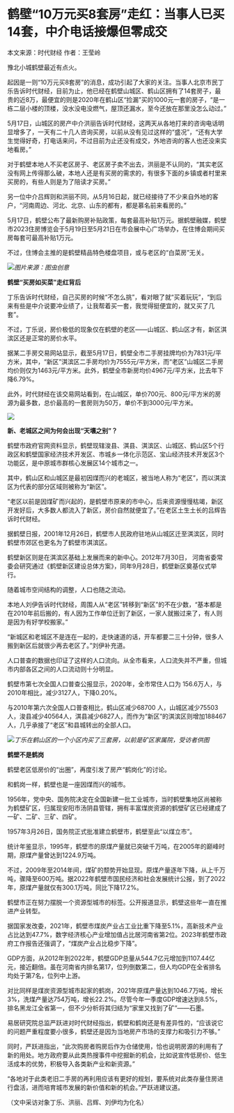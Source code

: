 # 鹤壁“10万元买8套房”走红：当事人已买14套，中介电话接爆但零成交

本文来源：时代财经 作者：王莹岭

豫北小城鹤壁最近有点火。

起因是一则“10万元买8套房”的消息，成功引起了大家的关注。当事人北京市民丁乐告诉时代财经，目前为止，他已经在鹤壁山城区、鹤山区拥有了14套房子，最贵的近8万，最便宜的则是2020年在鹤山区“捡漏”买的1000元一套的房子，“是一栋二层小楼的顶楼，没水没电没燃气，屋顶还漏水，至今还放在那里没怎么动过。”

5月17日，山城区的房产中介洪丽告诉时代财经，这两天从各地打来的咨询电话明显增多了，一天有二十几人咨询买房，以前从没有见过这样的“盛况”，“还有大学生觉得好奇，打电话来问，不过目前为止还没有成交，外地咨询的客人也还没来实地看房。”

对于鹤壁本地人不买老区房子、老区房子卖不出去，洪丽是不认同的，“其实老区没有网上传得那么破，本地人还是有买房的需求的，有很多下面的乡镇或者村里来买房的，有些人则是为了陪读才买房。”

另一位中介吕辉则和洪丽不同，从5月16日起，就已经接待了不少来自外地的客户，“河南周边、河北、北京、山东的都有，都是慕名前来看房的。”

5月17日，鹤壁公布了最新购房补贴政策，每套最高补贴1万元。据鹤壁融媒，鹤壁市2023住房博览会于5月19日至5月21日在市会展中心广场举办，在住博会期间买房每套可最高补贴1万元。

不过，住博会主推的是鹤壁精品特色楼盘项目，或与老区的“白菜房”无关。

![](https://inews.gtimg.com/om_bt/Omh3EdYZ599S3V_R8qE65Z5MqIhk9_pFxOyP2Kvsa6YxMAA/1000)_图片来源：图虫创意_

**鹤壁“买房如买菜”走红背后**

丁乐告诉时代财经，自己买房的时候“不怎么挑”，看对眼了就“买着玩玩”，“到后来有些是中介说要冲业绩了，让我帮着买一套，我觉得挺便宜的，就又买了几套”。

不过，丁乐说，房价极低的现象仅在鹤壁的老区——山城区、鹤山区才有，新区淇滨区还是正常的房价水平。

据某二手房交易网站显示，截至5月17日，鹤壁全市二手房挂牌均价为7831元/平方米，其中，“新区”淇滨区二手房均价为7555元/平方米，而“老区”山城区二手房均价则仅为1463元/平方米。此外，鹤壁全市新房均价4967元/平方米，比去年下降6.79%。

此外，时代财经在该交易网站看到，在山城区，单价700元、800元/平方米的房源为最多数，总价最高的一套房则为50万，单价不到3000元/平方米。

![](https://inews.gtimg.com/om_bt/On00_hKlT0Gq0hqQehLsYFGmxhgQBpCm9QMzhhLKZplYYAA/1000)

**新、老城区之间为何会出现“天壤之别”？**

鹤壁市政府官网资料显示，鹤壁现辖浚县、淇县、淇滨区、山城区、鹤山区5个行政区和鹤壁国家经济技术开发区、市城乡一体化示范区、宝山经济技术开发区3个功能区，是中原城市群核心发展区14个城市之一。

其中，鹤山区和山城区是最初因煤而兴的老城区，被当地人称为“老区”，而以淇滨区为代表的部分区域则被称为“新区”。

“老区以前是因煤矿而兴起的，是鹤壁市原来的市中心，后来资源慢慢枯竭，新区开发好后，大多数人都流入了新区，房价自然就便宜了。”在老区土生土长的吕辉告诉时代财经。

据鹤壁日报，2001年12月26日，鹤壁市人民政府驻地从山城区迁至淇滨区，同时鹤壁市郊区也更名为了鹤壁市淇滨区。

鹤壁新区则是在淇滨区基础上发展而来的新中心。2012年7月30日， 河南省委常委会研究通过《鹤壁新区建设总体方案》，同年9月28日，鹤壁新区奠基仪式举行。

随着城市空间结构的调整，人口也随之流动。

本地人刘伊告诉时代财经，周围人从“老区”转移到“新区”的不在少数，“基本都是在2010年前后搬的，有人因为工作单位迁到了新区，一家人就搬过来了，有人则是因为有好学校搬家。”

“新城区和老城区不是连在一起的，走快速道的话，开车都要二三十分钟，很多人搬到新区后就很少再去老区了。”刘伊补充道。

人口普查的数据也印证了这样的人口流向。从全市看来，人口流失并不严重，但城市内部各区之间的人口流动则十分明显。

鹤壁市第七次全国人口普查公报显示，2020年，全市常住人口为 156.6万人，与2010年相比，减少3127人，下降0.20%。

与2010年第六次全国人口普查相比，鹤山区减少68700
人，山城区减少75503人，浚县减少40564人，淇县减少6827人，而作为“新区”的淇滨区则增加188467人，几乎承接了“老区”和县城转出的全部人口。

![](https://inews.gtimg.com/om_bt/OV7XWnu6NiMrz1_oL_KM2GfqQ8B71IeolfZh5sYQLctzIAA/1000)_丁乐在鹤山区的一个小区内买了三套房，以前是矿区家属院，受访者供图_

**鹤壁不是鹤岗**

鹤壁老区低房价的“出圈”，再度引发了房产“鹤岗化”的讨论。

和鹤岗一样，鹤壁也是一座因煤而兴的城市。

1956年，党中央、国务院决定在全国新建一批工业城市，当时鹤壁集地区尚被称为鹤壁矿区，归属现安阳市汤阴县管辖，拥有丰富煤炭资源的鹤壁矿区已经建成了一矿、二矿、三矿、四矿。

1957年3月26日，国务院正式批准建立鹤壁市，鹤壁至此“以煤立市”。

统计年鉴显示，1995年，鹤壁市的原煤产量就已突破千万吨，在2005年的巅峰时期，原煤产量曾达到1224.9万吨。

不过，2009年至2014年间，煤矿的颓势开始显现。原煤产量逐年下降，从上千万吨，骤降至600万吨。据2022年鹤壁市国民经济和社会发展统计公报，到了2022年，原煤产量就仅有300.1万吨，同比下降17.2%。

鹤壁市正在努力摆脱一个资源型城市的标签。公开报道显示，鹤壁这些年一直在推进产业转型。

据国家发改委，2021年，鹤壁市煤炭产业占工业比重下降至5.1%，高新技术产业占比达到47.7%，数字经济核心产业增加值占比居河南省第2位。2023年鹤壁市政府工作报告还强调了，“煤炭产业占比稳步下降”。

GDP方面，从2012年到2022年，鹤壁GDP总量从544.7亿元增加到1107.44亿元，接近翻倍。虽在河南省内排名第17，位列倒数第二，但人均GDP在全省排名均处于第7名，位列中上游。

对比同样是煤炭资源型城市起家的鹤岗，2021年原煤产量达到1046.7万吨，增长3%，洗煤产量达754万吨，增长22.2%。尽管今年一季度GDP增速达到8.5%，排名黑龙江全省第一，但不少分析将其归结为“家里又找到了矿”——石墨。

易居研究院总监严跃进对时代财经指出，鹤壁和鹤岗还是有差异性的，“应该说它的问题严重程度要小很多，鹤壁还是因为当地房产市场的支撑力和吸引力不够。”

同时，严跃进指出，“此次购房者购房后作为仓储使用，恰也说明房源的利用有了新的用处。地方政府要从此类热搜事件中挖掘新的机会，比如说宣传低房价、低生活成本的优势，积极导入各类新产业和新资源。”

“各地对于此类老旧二手房的再利用应该有更好的规划，要系统对此类存量住房进行盘活，进而培育城市发展的新价值和新的机会。”严跃进建议道。

（文中采访对象丁乐、洪丽、吕辉、刘伊均为化名）

